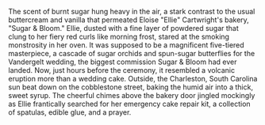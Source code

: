 The scent of burnt sugar hung heavy in the air, a stark contrast to the usual buttercream and vanilla that permeated Eloise "Ellie" Cartwright's bakery, "Sugar & Bloom." Ellie, dusted with a fine layer of powdered sugar that clung to her fiery red curls like morning frost, stared at the smoking monstrosity in her oven. It was supposed to be a magnificent five-tiered masterpiece, a cascade of sugar orchids and spun-sugar butterflies for the Vandergelt wedding, the biggest commission Sugar & Bloom had ever landed. Now, just hours before the ceremony, it resembled a volcanic eruption more than a wedding cake.  Outside, the Charleston, South Carolina sun beat down on the cobblestone street, baking the humid air into a thick, sweet syrup. The cheerful chimes above the bakery door jingled mockingly as Ellie frantically searched for her emergency cake repair kit, a collection of spatulas, edible glue, and a prayer.
